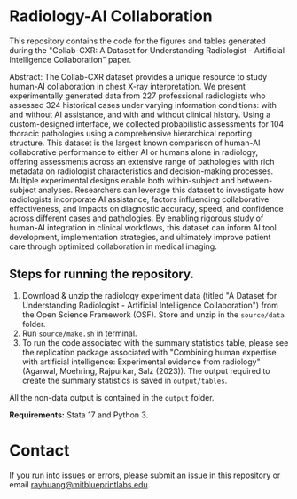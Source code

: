 # Radiology-AI Collaboration
This repository contains the code for the figures and tables generated during the "Collab-CXR: A Dataset for Understanding Radiologist - Artificial Intelligence Collaboration" paper.

Abstract:
The Collab-CXR dataset provides a unique resource to study human-AI collaboration in chest X-ray interpretation. We present experimentally generated data from 227 professional radiologists who assessed 324 historical cases under varying information conditions: with and without AI assistance, and with and without clinical history. Using a custom-designed interface, we collected probabilistic assessments for 104 thoracic pathologies using a comprehensive hierarchical reporting structure. This dataset is the largest known comparison of human-AI collaborative performance to either AI or humans alone in radiology, offering assessments across an extensive range of pathologies with rich metadata on radiologist characteristics and decision-making processes. Multiple experimental designs enable both within-subject and between-subject analyses. Researchers can leverage this dataset to investigate how radiologists incorporate AI assistance, factors influencing collaborative effectiveness, and impacts on diagnostic accuracy, speed, and confidence across different cases and pathologies. By enabling rigorous study of human-AI integration in clinical workflows, this dataset can inform AI tool development, implementation strategies, and ultimately improve patient care through optimized collaboration in medical imaging.

## Steps for running the repository.

1. Download & unzip the radiology experiment data (titled "A Dataset for Understanding Radiologist - Artificial Intelligence Collaboration") from the Open Science Framework (OSF). Store and unzip in the `source/data` folder.
2. Run `source/make.sh` in terminal.
3. To run the code associated with the summary statistics table, please see the replication package associated with "Combining human expertise with artificial intelligence: Experimental evidence from radiology" (Agarwal, Moehring, Rajpurkar, Salz (2023)). The output required to create the summary statistics is saved in `output/tables`.

All the non-data output is contained in the `output` folder. 

**Requirements:** Stata 17 and Python 3.

# Contact 
If you run into issues or errors, please submit an issue in this repository or email rayhuang@mitblueprintlabs.edu.
